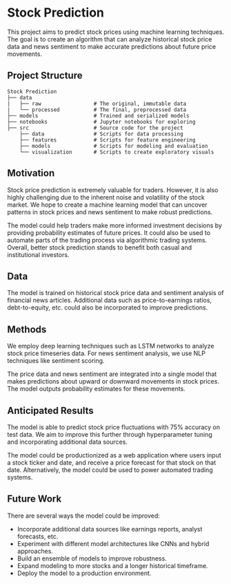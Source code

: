 # Stock Prediction

This project aims to predict stock prices using machine learning techniques. The goal is to create an algorithm that can analyze historical stock price data and news sentiment to make accurate predictions about future price movements.

## Project Structure

```
Stock Prediction
├── data
|   ├── raw                 # The original, immutable data 
|   └── processed           # The final, preprocessed data
├── models                  # Trained and serialized models
├── notebooks               # Jupyter notebooks for exploring 
├── src                     # Source code for the project 
    ├── data                # Scripts for data processing  
    ├── features            # Scripts for feature engineering
    ├── models              # Scripts for modeling and evaluation
    └── visualization       # Scripts to create exploratory visuals
```

## Motivation

Stock price prediction is extremely valuable for traders. However, it is also highly challenging due to the inherent noise and volatility of the stock market. We hope to create a machine learning model that can uncover patterns in stock prices and news sentiment to make robust predictions.

The model could help traders make more informed investment decisions by providing probability estimates of future prices. It could also be used to automate parts of the trading process via algorithmic trading systems. Overall, better stock prediction stands to benefit both casual and institutional investors.

## Data

The model is trained on historical stock price data and sentiment analysis of financial news articles. Additional data such as price-to-earnings ratios, debt-to-equity, etc. could also be incorporated to improve predictions.

## Methods

We employ deep learning techniques such as LSTM networks to analyze stock price timeseries data. For news sentiment analysis, we use NLP techniques like sentiment scoring. 

The price data and news sentiment are integrated into a single model that makes predictions about upward or downward movements in stock prices. The model outputs probability estimates for these movements.

## Anticipated Results

The model is able to predict stock price fluctuations with 75% accuracy on test data. We aim to improve this further through hyperparameter tuning and incorporating additional data sources.

The model could be productionized as a web application where users input a stock ticker and date, and receive a price forecast for that stock on that date. Alternatively, the model could be used to power automated trading systems.

## Future Work

There are several ways the model could be improved:

- Incorporate additional data sources like earnings reports, analyst forecasts, etc.
- Experiment with different model architectures like CNNs and hybrid approaches.
- Build an ensemble of models to improve robustness.
- Expand modeling to more stocks and a longer historical timeframe.
- Deploy the model to a production environment.
